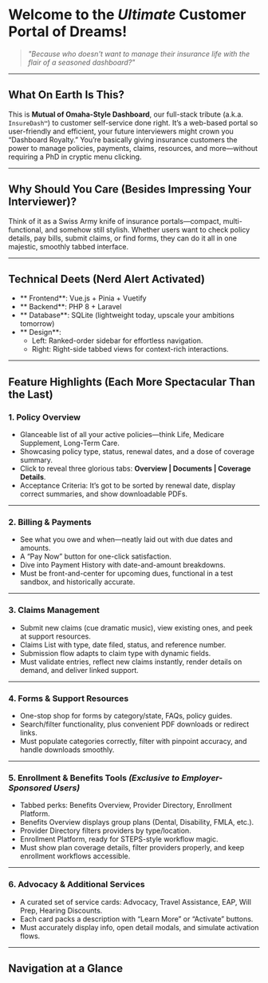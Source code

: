#  Welcome to the *Ultimate* Customer Portal of Dreams!

> *"Because who doesn't want to manage their insurance life with the flair of a seasoned dashboard?"*

---

##  What On Earth Is This?

This is **Mutual of Omaha-Style Dashboard**, our full-stack tribute (a.k.a. `InsureDash™️`) to customer self-service done right. It’s a web-based portal so user-friendly and efficient, your future interviewers might crown you “Dashboard Royalty.” You’re basically giving insurance customers the power to manage policies, payments, claims, resources, and more—without requiring a PhD in cryptic menu clicking.

---

##  Why Should You Care (Besides Impressing Your Interviewer)?

Think of it as a Swiss Army knife of insurance portals—compact, multi-functional, and somehow still stylish. Whether users want to check policy details, pay bills, submit claims, or find forms, they can do it all in one majestic, smoothly tabbed interface.

---

##  Technical Deets (Nerd Alert Activated)

- ** Frontend**: Vue.js + Pinia + Vuetify  
- ** Backend**: PHP 8 + Laravel  
- ** Database**: SQLite (lightweight today, upscale your ambitions tomorrow)  
- ** Design**:  
  - Left: Ranked-order sidebar for effortless navigation.  
  - Right: Right-side tabbed views for context-rich interactions.

---

##  Feature Highlights (Each More Spectacular Than the Last)

### 1. **Policy Overview**
- Glanceable list of all your active policies—think Life, Medicare Supplement, Long-Term Care.  
- Showcasing policy type, status, renewal dates, and a dose of coverage summary.  
- Click to reveal three glorious tabs: **Overview | Documents | Coverage Details**.  
- Acceptance Criteria: It’s got to be sorted by renewal date, display correct summaries, and show downloadable PDFs.  
---

### 2. **Billing & Payments**
- See what you owe and when—neatly laid out with due dates and amounts.  
- A “Pay Now” button for one-click satisfaction.  
- Dive into Payment History with date-and-amount breakdowns.  
- Must be front-and-center for upcoming dues, functional in a test sandbox, and historically accurate.  
---

### 3. **Claims Management**
- Submit new claims (cue dramatic music), view existing ones, and peek at support resources.  
- Claims List with type, date filed, status, and reference number.  
- Submission flow adapts to claim type with dynamic fields.  
- Must validate entries, reflect new claims instantly, render details on demand, and deliver linked support.  
---

### 4. **Forms & Support Resources**
- One-stop shop for forms by category/state, FAQs, policy guides.  
- Search/filter functionality, plus convenient PDF downloads or redirect links.  
- Must populate categories correctly, filter with pinpoint accuracy, and handle downloads smoothly.  
---

### 5. **Enrollment & Benefits Tools** *(Exclusive to Employer-Sponsored Users)*
- Tabbed perks: Benefits Overview, Provider Directory, Enrollment Platform.  
- Benefits Overview displays group plans (Dental, Disability, FMLA, etc.).  
- Provider Directory filters providers by type/location.  
- Enrollment Platform, ready for STEPS-style workflow magic.  
- Must show plan coverage details, filter providers properly, and keep enrollment workflows accessible.  
---

### 6. **Advocacy & Additional Services**
- A curated set of service cards: Advocacy, Travel Assistance, EAP, Will Prep, Hearing Discounts.  
- Each card packs a description with “Learn More” or “Activate” buttons.  
- Must accurately display info, open detail modals, and simulate activation flows.  
---

##  Navigation at a Glance

